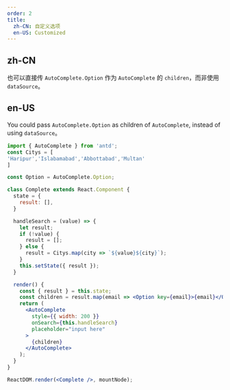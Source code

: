 ```yaml
---
order: 2
title:
  zh-CN: 自定义选项
  en-US: Customized
---
```


## zh-CN

也可以直接传 `AutoComplete.Option` 作为 `AutoComplete` 的 `children`，而非使用 `dataSource`。

## en-US

You could pass `AutoComplete.Option` as children of `AutoComplete`, instead of using `dataSource`。

````jsx
import { AutoComplete } from 'antd';
const Citys = [
'Haripur','Islabamabad','Abbottabad','Multan'
]

const Option = AutoComplete.Option;

class Complete extends React.Component {
  state = {
    result: [],
  }

  handleSearch = (value) => {
    let result;
    if (!value) {
      result = [];
    } else {
      result = Citys.map(city => `${value}${city}`);
    }
    this.setState({ result });
  }

  render() {
    const { result } = this.state;
    const children = result.map(email => <Option key={email}>{email}</Option>);
    return (
      <AutoComplete
        style={{ width: 200 }}
        onSearch={this.handleSearch}
        placeholder="input here"
      >
        {children}
      </AutoComplete>
    );
  }
}

ReactDOM.render(<Complete />, mountNode);
````
